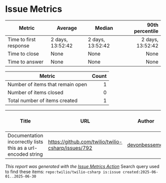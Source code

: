 # Issue Metrics

| Metric | Average | Median | 90th percentile |
| --- | --- | --- | ---: |
| Time to first response | 2 days, 13:52:42 | 2 days, 13:52:42 | 2 days, 13:52:42 |
| Time to close | None | None | None |
| Time to answer | None | None | None |

| Metric | Count |
| --- | ---: |
| Number of items that remain open | 1 |
| Number of items closed | 0 |
| Total number of items created | 1 |

| Title | URL | Author | Time to first response | Time to close | Time to answer |
| --- | --- | --- | --- | --- | --- |
| Documentation incorrectly lists this as a url-encoded string | https://github.com/twilio/twilio-csharp/issues/792 | [devonbessemer](https://github.com/devonbessemer) | 2 days, 13:52:42 | None | None |

_This report was generated with the [Issue Metrics Action](https://github.com/github/issue-metrics)_
Search query used to find these items: `repo:twilio/twilio-csharp is:issue created:2025-06-01..2025-06-30`

